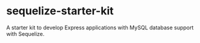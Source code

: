 sequelize-starter-kit
=====================

A starter kit to develop Express applications with MySQL database support with Sequelize.
